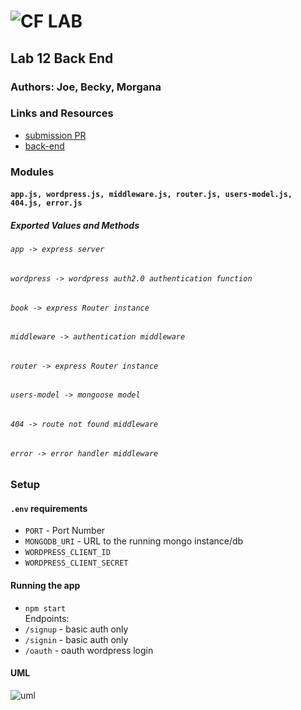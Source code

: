 ![CF](http://i.imgur.com/7v5ASc8.png) LAB  
=================================================  
  
## Lab 12 Back End  
  
### Authors: Joe, Becky, Morgana  
  
### Links and Resources
* [submission PR](https://github.com/401-advanced-javascript-bmj/lab-12-auth-server/pull/2)  
* [back-end](https://lab-12-backend.herokuapp.com/)  
  
### Modules  
#### `app.js, wordpress.js, middleware.js, router.js, users-model.js, 404.js, error.js`
##### Exported Values and Methods

###### `app -> express server`  
###### `wordpress -> wordpress auth2.0 authentication function`  
###### `book -> express Router instance`  
###### `middleware -> authentication middleware`  
###### `router -> express Router instance`  
###### `users-model -> mongoose model`  
###### `404 -> route not found middleware`  
###### `error -> error handler middleware`  
  
### Setup  
#### `.env` requirements  
* `PORT` - Port Number  
* `MONGODB_URI` - URL to the running mongo instance/db  
* `WORDPRESS_CLIENT_ID`
* `WORDPRESS_CLIENT_SECRET`
   
#### Running the app  
* `npm start`  
Endpoints:  
* `/signup` - basic auth only  
* `/signin` - basic auth only  
* `/oauth` - oauth wordpress login  
  
#### UML  
![uml]()